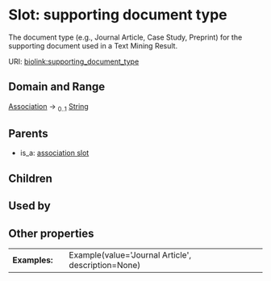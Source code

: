 
# Slot: supporting document type


The document type (e.g., Journal Article, Case Study, Preprint) for the supporting document used in a Text Mining Result.

URI: [biolink:supporting_document_type](https://w3id.org/biolink/vocab/supporting_document_type)


## Domain and Range

[Association](Association.md) &#8594;  <sub>0..1</sub> [String](types/String.md)

## Parents

 *  is_a: [association slot](association_slot.md)

## Children


## Used by


## Other properties

|  |  |  |
| --- | --- | --- |
| **Examples:** | | Example(value='Journal Article', description=None) |


